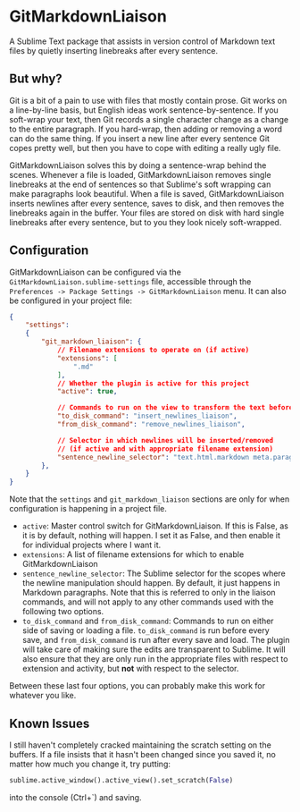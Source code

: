 # GitMarkdownLiaison

A Sublime Text package that assists in version control of Markdown text files by quietly inserting linebreaks after every sentence.

## But why?

Git is a bit of a pain to use with files that mostly contain prose. Git works on a line-by-line basis, but English ideas work sentence-by-sentence. If you soft-wrap your text, then Git records a single character change as a change to the entire paragraph. If you hard-wrap, then adding or removing a word can do the same thing. If you insert a new line after every sentence Git copes pretty well, but then you have to cope with editing a really ugly file.

GitMarkdownLiaison solves this by doing a sentence-wrap behind the scenes. Whenever a file is loaded, GitMarkdownLiaison removes single linebreaks at the end of sentences so that Sublime's soft wrapping can make paragraphs look beautiful. When a file is saved, GitMarkdownLiaison inserts newlines after every sentence, saves to disk, and then removes the linebreaks again in the buffer. Your files are stored on disk with hard single linebreaks after every sentence, but to you they look nicely soft-wrapped.

## Configuration

GitMarkdownLiaison can be configured via the `GitMarkdownLiaison.sublime-settings` file, accessible through the `Preferences -> Package Settings -> GitMarkdownLiaison` menu. It can also be configured in your project file:

```json
{
    "settings":
    {
        "git_markdown_liaison": {
            // Filename extensions to operate on (if active)
            "extensions": [
                ".md"
            ],
            // Whether the plugin is active for this project
            "active": true,

            // Commands to run on the view to transform the text before and after saving
            "to_disk_command": "insert_newlines_liaison",
            "from_disk_command": "remove_newlines_liaison",

            // Selector in which newlines will be inserted/removed 
            // (if active and with appropriate filename extension)
            "sentence_newline_selector": "text.html.markdown meta.paragraph.markdown",
        },
    }
}
```

Note that the `settings` and `git_markdown_liaison` sections are only for when configuration is happening in a project file.

 - `active`: Master control switch for GitMarkdownLiaison. If this is False, as it is by default, nothing will happen. I set it as False, and then enable it for individual projects where I want it.
 - `extensions`: A list of filename extensions for which to enable GitMarkdownLiaison
 - `sentence_newline_selector`: The Sublime selector for the scopes where the newline manipulation should happen. By default, it just happens in Markdown paragraphs. Note that this is referred to only in the liaison commands, and will not apply to any other commands used with the following two options.
 - `to_disk_command` and `from_disk_command`: Commands to run on either side of saving or loading a file. `to_disk_command` is run before every save, and `from_disk_command` is run after every save and load. The plugin will take care of making sure the edits are transparent to Sublime. It will also ensure that they are only run in the appropriate files with respect to extension and activity, but **not** with respect to the selector.

 Between these last four options, you can probably make this work for whatever you like.

## Known Issues

I still haven't completely cracked maintaining the scratch setting on the buffers. If a file insists that it hasn't been changed since you saved it, no matter how much you change it, try putting:
```python
sublime.active_window().active_view().set_scratch(False)
```
into the console (Ctrl+`) and saving.
